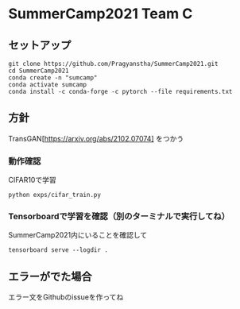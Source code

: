 # SummerCamp2021 Team C
## セットアップ
```
git clone https://github.com/Pragyanstha/SummerCamp2021.git
cd SummerCamp2021
conda create -n "sumcamp"
conda activate sumcamp
conda install -c conda-forge -c pytorch --file requirements.txt
```

## 方針
TransGAN[https://arxiv.org/abs/2102.07074] をつかう
### 動作確認
CIFAR10で学習  
```
python exps/cifar_train.py
```
### Tensorboardで学習を確認（別のターミナルで実行してね）
SummerCamp2021内にいることを確認して
```
tensorboard serve --logdir .
```
## エラーがでた場合
エラー文をGithubのissueを作ってね